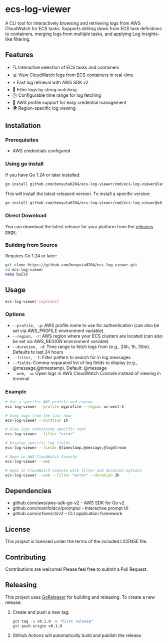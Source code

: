 # ecs-log-viewer

A CLI tool for interactively browsing and retrieving logs from AWS CloudWatch for ECS tasks. Supports drilling down from ECS task definitions to containers, merging logs from multiple tasks, and applying Log Insights-like filtering.

## Features

- 🔍 Interactive selection of ECS tasks and containers
- 📊 View CloudWatch logs from ECS containers in real-time
- ⚡ Fast log retrieval with AWS SDK v2
- 🔎 Filter logs by string matching
- 🕒 Configurable time range for log fetching
- 🔐 AWS profile support for easy credential management
- 🌍 Region-specific log viewing

## Installation

### Prerequisites

- AWS credentials configured

### Using go install

If you have Go 1.24 or later installed:

```bash
go install github.com/bonyuta0204/ecs-log-viewer/cmd/ecs-log-viewer@latest
```

This will install the latest released version. To install a specific version:

```bash
go install github.com/bonyuta0204/ecs-log-viewer/cmd/ecs-log-viewer@v0.1.0
```

### Direct Download

You can download the latest release for your platform from the [releases page](https://github.com/bonyuta0204/ecs-log-viewer/releases).

### Building from Source

Requires Go 1.24 or later:

```bash
git clone https://github.com/bonyuta0204/ecs-log-viewer.git
cd ecs-log-viewer
make build
```

## Usage

```bash
ecs-log-viewer [options]
```

### Options

- `--profile, -p`: AWS profile name to use for authentication (can also be set via AWS_PROFILE environment variable)
- `--region, -r`: AWS region where your ECS clusters are located (can also be set via AWS_REGION environment variable)
- `--duration, -d`: Time range to fetch logs from (e.g., 24h, 1h, 30m). Defaults to last 24 hours
- `--filter, -f`: Filter pattern to search for in log messages
- `--fields`: Comma-separated list of log fields to display (e.g., @message,@timestamp). Default: @message
- `--web, -w`: Open logs in AWS CloudWatch Console instead of viewing in terminal

### Example

```bash
# Use a specific AWS profile and region
ecs-log-viewer --profile myprofile --region us-west-2

# View logs from the last hour
ecs-log-viewer --duration 1h

# View logs containing specific text
ecs-log-viewer --filter "error"

# Display specific log fields
ecs-log-viewer --fields @timestamp,@message,@logStream

# Open in AWS CloudWatch Console
ecs-log-viewer --web

# Open in CloudWatch Console with filter and duration options
ecs-log-viewer --web --filter "error" --duration 2h
```

## Dependencies

- github.com/aws/aws-sdk-go-v2 - AWS SDK for Go v2
- github.com/manifoldco/promptui - Interactive prompt UI
- github.com/urfave/cli/v2 - CLI application framework

## License

This project is licensed under the terms of the included LICENSE file.

## Contributing

Contributions are welcome! Please feel free to submit a Pull Request.

## Releasing

This project uses [GoReleaser](https://goreleaser.com/) for building and releasing. To create a new release:

1. Create and push a new tag:
   ```bash
   git tag -a v0.1.0 -m "First release"
   git push origin v0.1.0
   ```

2. GitHub Actions will automatically build and publish the release.
